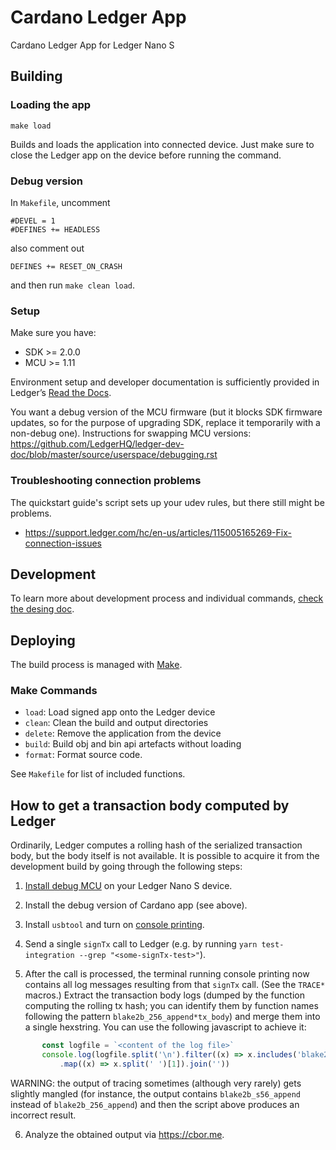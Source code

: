 # Cardano Ledger App

Cardano Ledger App for Ledger Nano S


## Building

### Loading the app

`make load`

Builds and loads the application into connected device. Just make sure to close the Ledger app on the device before running the command.


### Debug version

In `Makefile`, uncomment

    #DEVEL = 1
    #DEFINES += HEADLESS

also comment out

    DEFINES += RESET_ON_CRASH

and then run `make clean load`.

### Setup

Make sure you have:
- SDK >= 2.0.0
- MCU >= 1.11

Environment setup and developer documentation is sufficiently provided in Ledger’s [Read the Docs](https://developers.ledger.com/docs/nano-app/quickstart/).

You want a debug version of the MCU firmware (but it blocks SDK firmware updates, so for the purpose of upgrading SDK, replace it temporarily with a non-debug one). Instructions for swapping MCU versions: https://github.com/LedgerHQ/ledger-dev-doc/blob/master/source/userspace/debugging.rst

### Troubleshooting connection problems

The quickstart guide's script sets up your udev rules, but there still might be problems.
- https://support.ledger.com/hc/en-us/articles/115005165269-Fix-connection-issues

## Development

To learn more about development process and individual commands, [check the desing doc](doc/design_doc.md).

## Deploying

The build process is managed with [Make](https://www.gnu.org/software/make/).

### Make Commands

* `load`: Load signed app onto the Ledger device
* `clean`: Clean the build and output directories
* `delete`: Remove the application from the device
* `build`: Build obj and bin api artefacts without loading
* `format`: Format source code.

See `Makefile` for list of included functions.

## How to get a transaction body computed by Ledger

Ordinarily, Ledger computes a rolling hash of the serialized transaction body, but the body itself is not available. It is possible to acquire it from the development build by going through the following steps:

1. [Install debug MCU](https://developers.ledger.com/docs/nano-app/debug/#introduction) on your Ledger Nano S device.

2. Install the debug version of Cardano app (see above).

3. Install `usbtool` and turn on [console printing](https://developers.ledger.com/docs/nano-app/debug/#console-printing).

4. Send a single `signTx` call to Ledger (e.g. by running `yarn test-integration --grep "<some-signTx-test>"`).

5. After the call is processed, the terminal running console printing now contains all log messages resulting from that `signTx` call. (See the `TRACE*` macros.) Extract the transaction body logs (dumped by the function computing the rolling tx hash; you can identify them by function names following the pattern `blake2b_256_append*tx_body`) and merge them into a single hexstring. You can use the following javascript to achieve it:

```javascript
       const logfile = `<content of the log file>`
       console.log(logfile.split('\n').filter((x) => x.includes('blake2b_256_append'))
           .map((x) => x.split(' ')[1]).join(''))
```

WARNING: the output of tracing sometimes (although very rarely) gets slightly mangled (for instance, the output contains `blake2b_s56_append` instead of `blake2b_256_append`) and then the script above produces an incorrect result.

6. Analyze the obtained output via https://cbor.me.

